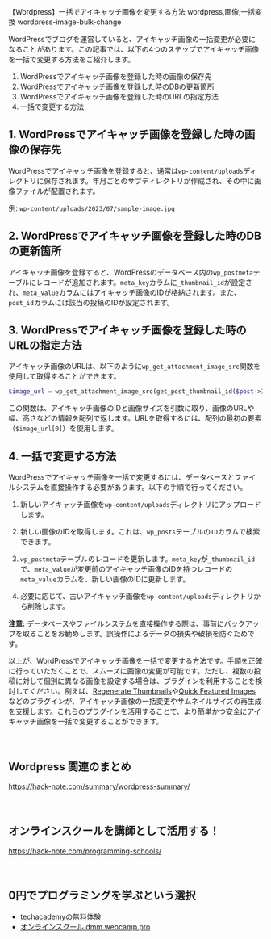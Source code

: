 【Wordpress】一括でアイキャッチ画像を変更する方法
wordpress,画像,一括変換
wordpress-image-bulk-change

WordPressでブログを運営していると、アイキャッチ画像の一括変更が必要になることがあります。この記事では、以下の4つのステップでアイキャッチ画像を一括で変更する方法をご紹介します。

1. WordPressでアイキャッチ画像を登録した時の画像の保存先
2. WordPressでアイキャッチ画像を登録した時のDBの更新箇所
3. WordPressでアイキャッチ画像を登録した時のURLの指定方法
4. 一括で変更する方法

## 1. WordPressでアイキャッチ画像を登録した時の画像の保存先

WordPressでアイキャッチ画像を登録すると、通常は`wp-content/uploads`ディレクトリに保存されます。年月ごとのサブディレクトリが作成され、その中に画像ファイルが配置されます。

例: `wp-content/uploads/2023/07/sample-image.jpg`

## 2. WordPressでアイキャッチ画像を登録した時のDBの更新箇所

アイキャッチ画像を登録すると、WordPressのデータベース内の`wp_postmeta`テーブルにレコードが追加されます。`meta_key`カラムに`_thumbnail_id`が設定され、`meta_value`カラムにはアイキャッチ画像のIDが格納されます。また、`post_id`カラムには該当の投稿のIDが設定されます。

## 3. WordPressでアイキャッチ画像を登録した時のURLの指定方法

アイキャッチ画像のURLは、以下のように`wp_get_attachment_image_src`関数を使用して取得することができます。

```php
$image_url = wp_get_attachment_image_src(get_post_thumbnail_id($post->ID), 'full');
```

この関数は、アイキャッチ画像のIDと画像サイズを引数に取り、画像のURLや幅、高さなどの情報を配列で返します。URLを取得するには、配列の最初の要素（`$image_url[0]`）を使用します。

## 4. 一括で変更する方法

WordPressでアイキャッチ画像を一括で変更するには、データベースとファイルシステムを直接操作する必要があります。以下の手順で行ってください。

1. 新しいアイキャッチ画像を`wp-content/uploads`ディレクトリにアップロードします。

2. 新しい画像のIDを取得します。これは、`wp_posts`テーブルの`ID`カラムで検索できます。

3. `wp_postmeta`テーブルのレコードを更新します。`meta_key`が`_thumbnail_id`で、`meta_value`が変更前のアイキャッチ画像のIDを持つレコードの`meta_value`カラムを、新しい画像のIDに更新します。

4. 必要に応じて、古いアイキャッチ画像を`wp-content/uploads`ディレクトリから削除します。

**注意:** データベースやファイルシステムを直接操作する際は、事前にバックアップを取ることをお勧めします。誤操作によるデータの損失や破損を防ぐためです。

以上が、WordPressでアイキャッチ画像を一括で変更する方法です。手順を正確に行っていただくことで、スムーズに画像の変更が可能です。ただし、複数の投稿に対して個別に異なる画像を設定する場合は、プラグインを利用することを検討してください。例えば、[Regenerate Thumbnails](https://wordpress.org/plugins/regenerate-thumbnails/)や[Quick Featured Images](https://wordpress.org/plugins/quick-featured-images/)などのプラグインが、アイキャッチ画像の一括変更やサムネイルサイズの再生成を支援します。これらのプラグインを活用することで、より簡単かつ安全にアイキャッチ画像を一括で変更することができます。

　

## Wordpress 関連のまとめ
https://hack-note.com/summary/wordpress-summary/

　

## オンラインスクールを講師として活用する！
https://hack-note.com/programming-schools/

　

## 0円でプログラミングを学ぶという選択
- [techacademyの無料体験](//af.moshimo.com/af/c/click?a_id=2612475&amp;p_id=1555&amp;pc_id=2816&amp;pl_id=22706&amp;url=https%3a%2f%2ftechacademy.jp%2fhtmlcss-trial%3futm_source%3dmoshimo%26utm_medium%3daffiliate%26utm_campaign%3dtextad)
- [オンラインスクール dmm webcamp pro](//af.moshimo.com/af/c/click?a_id=2612482&amp;p_id=1363&amp;pc_id=2297&amp;pl_id=39999&amp;guid=on)


